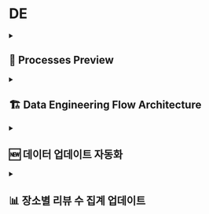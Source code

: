 
# DE

<details>
  <summary><h2>🔎 Processes Preview</h2></summary>
  <img src="https://github.com/user-attachments/assets/acc2c65a-06f3-4ebc-86ff-090874f7dc86"/>
</details>

<details>
  <summary><h2>🏗️ Data Engineering Flow Architecture</h2></summary>
  <img src="https://github.com/user-attachments/assets/055f0fa3-803c-417a-8290-38e11c8258bc"/>
</details>

<details>
  <summary><h2>🆕 데이터 업데이트 자동화</h2></summary>

### <mark>🎯 목적</mark>

**시의성 반영 공간 정보 제공**

> SeoulPOT은 사용자에게 공간에 대한 대시보드를 제공하여 빠르게 공간을 파악할 수 있도록 지원하며, 이를 위해 최신 데이터로 시의성 있는 정보가 필요함
> 
> 주간 단위로 리뷰를 최신화하여, 시의성을 반영한 공간 대시보드를 제공함으로써 사용자가 변화하는 공간 평가를 반영하여 확인할 수 있도록 함

<br/>

### <mark>💾 데이터</mark>
**약 13,000개의 공간 데이터**

**기존 수집한 약 2,000,000개의 공간 리뷰 데이터**

<br/>

### <mark>📃 과정</mark>

**① 리뷰 데이터 준비**

> 20자 이상, SENTIMENT_PARAM(0.5) 이상 데이터 준비 (Unlabeled)

**② 공간별 이상치 리뷰 추출**

> 이전 30일간의 일일 리뷰 수 평균 / 표준편차 계산
> 
> [평균 + OUTLIER_PARAM(2)* 표준편차]
> 
> 위 threshold를 기반으로 이 이상의 일일 리뷰 개수가 나올 경우 이상치 리뷰로 선정

**③ 공간별 이상치 리뷰들간의 유사 리뷰 추출**

> 가게+주소 조합당 tf-idf 벡터의 cosine유사도 계산
> 
> SIMILARITY_PARAM(0.5) 이상의 cosine 유사도를 가진 리뷰들 추출 (Labeling)

<br/>


</details>

<details>
  <summary><h2>📊 장소별 리뷰 수 집계 업데이트</summary>

### <mark>🎯 목적</mark>

**공간 평판 파악**

> 리뷰의 총 개수, 긍정적 및 부정적 피드백 수, 광고성 리뷰 수는 공간에 대한 평판을 직접적으로 반영함
> 
> 시간적 변화를 반영하여 최신 리뷰 데이터를 업데이트함으로써, 더욱 신뢰성 있는 공간 평판을 제공하고자 함

<br/>

### <mark>💾 데이터</mark>
**기존 수집한 약 2,400,000개의 사용자 공간 리뷰 데이터**
**매주 수집되는 약 50,000개의 사용자 공간 리뷰 데이터**

<br/>

### <mark>📃 과정</mark>

**① 평가용 데이터셋 구축**

> 평가용 데이터셋 구축 (Human Eval 데이터 라벨링) 
> 
> 리뷰수 3000개 이상 보유 가게 20개 추출 (각기 다른 태그의 가게)
> 
> 리뷰 길이별 개수 비율에 맞추어 가게당 약 200개 랜덤샘플링 (Unlabeled)
> 
> Human Eval 데이터 라벨링 (긍정/부정)
> 
> 라벨링된 데이터들 중 리뷰 길이별 개수 비율에 맞추어 긍정 100개, 부정 100개 리샘플링

**② 학습 데이터 라벨링**

> Mistral-7B-Instruct-v0.1-GGUF (LLM Eval) 데이터 라벨링 수행
> 
> 리뷰수 3000개 이상 보유 가게 20개 추출 (Unlabeled)
> 
> 리뷰 길이별 개수 비율에 맞추어 여러 가게에 걸쳐 약 4300개 데이터 라벨링

**③ 사전학습모델 전이학습**

> labed dataset을 활용하여 전이학습 수행 (약 3500개)
> 
> KoELECTRA 모델에 대해 수행

**④ Labeling**

> 전이학습된 KoElectra를 활용하여 200,000,000개 데이터(Unlabeled) 라벨링 수행
> 
> POS_PARAM(0.9) 이상 긍정, NEG_PARAM(0.1) 이하 부정으로 판단

<br/>

</details>
